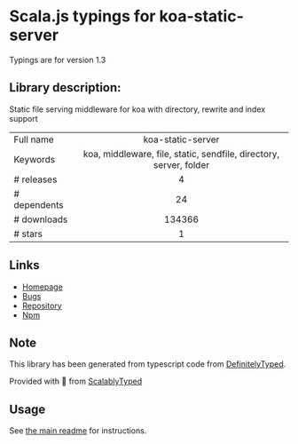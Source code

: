 
# Scala.js typings for koa-static-server

Typings are for version 1.3

## Library description:
Static file serving middleware for koa with directory, rewrite and index support

|                    |                 |
| ------------------ | :-------------: |
| Full name          | koa-static-server |
| Keywords           | koa, middleware, file, static, sendfile, directory, server, folder |
| # releases         | 4 |
| # dependents       | 24 |
| # downloads        | 134366 |
| # stars            | 1 |

## Links
- [Homepage](https://github.com/pkoretic/koa-static-server#readme)
- [Bugs](https://github.com/pkoretic/koa-static-server/issues)
- [Repository](https://github.com/pkoretic/koa-static-server)
- [Npm](https://www.npmjs.com/package/koa-static-server)
    


## Note
This library has been generated from typescript code from [DefinitelyTyped](https://definitelytyped.org).

Provided with :purple_heart: from [ScalablyTyped](https://github.com/oyvindberg/ScalablyTyped)

## Usage
See [the main readme](../../readme.md) for instructions.


